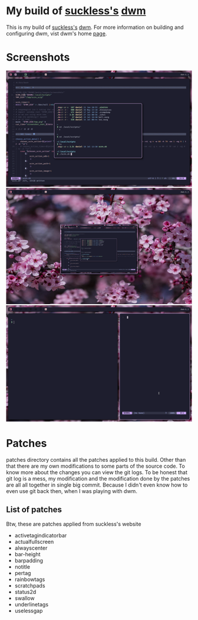 # My build of [suckless's](https://suckless.org) [dwm](https://dwm.suckless.org)

This is my build of [suckless's](https://suckless.org) [dwm](https://dwm.suckless.org).
For more information on building and configuring dwm, vist dwm's home
[page](https://dwm.suckless.org).

# Screenshots

![image](./screenshots/screenshot_dwm_1.png)
![image](./screenshots/screenshot_dwm_3.png)
![image](./screenshots/screenshot_dwm_4.png)

# Patches

patches directory contains all the patches applied to this build. Other than
that there are my own modifications to some parts of the source code. To know
more about the changes you can view the git logs. To be honest that git log is
a mess, my modification and the modification done by the patches are all all
together in single big commit. Because I didn't even know how to even use git
back then, when I was playing with dwm.

## List of patches

Btw, these are patches applied from suckless's website

- activetagindicatorbar
- actualfullscreen
- alwayscenter
- bar-height
- barpadding
- notitle
- pertag
- rainbowtags
- scratchpads
- status2d
- swallow
- underlinetags
- uselessgap
